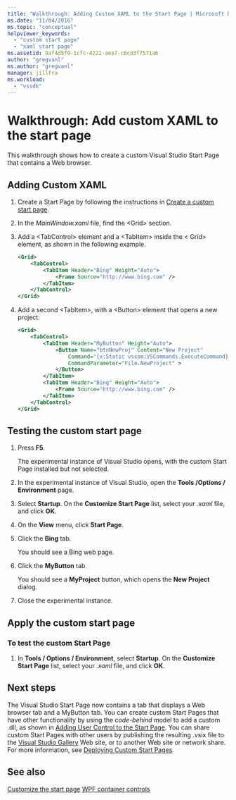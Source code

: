 ```yaml
---
title: "Walkthrough: Adding Custom XAML to the Start Page | Microsoft Docs"
ms.date: "11/04/2016"
ms.topic: "conceptual"
helpviewer_keywords:
  - "custom start page"
  - "xaml start page"
ms.assetid: 9af4d5f9-1cfc-4221-aea7-c8cd3f7571a6
author: "gregvanl"
ms.author: "gregvanl"
manager: jillfra
ms.workload:
  - "vssdk"
---
```

# Walkthrough: Add custom XAML to the start page
This walkthrough shows how to create a custom Visual Studio Start Page that contains a Web browser.

## Adding Custom XAML

1.  Create a Start Page by following the instructions in [Create a custom start page](../extensibility/creating-a-custom-start-page.md).

2.  In the *MainWindow.xaml* file, find the \<Grid> section.

3.  Add a \<TabControl> element and a \<TabItem> inside the \< Grid> element, as shown in the following example.

    ```xml
    <Grid>
        <TabControl>
            <TabItem Header="Bing" Height="Auto">
                <Frame Source="http://www.bing.com" />
            </TabItem>
        </TabControl>
    </Grid>
    ```

4.  Add a second \<TabItem>, with a \<Button> element that opens a new project:

    ```xml
    <Grid>
        <TabControl>
            <TabItem Header="MyButton" Height="Auto">
                <Button Name="btnNewProj" Content="New Project"
                    Command="{x:Static vscom:VSCommands.ExecuteCommand}"
                    CommandParameter="File.NewProject" >
                </Button>
            </TabItem>
            <TabItem Header="Bing" Height="Auto">
                <Frame Source="http://www.bing.com" />
            </TabItem>
        </TabControl>
    </Grid>
    ```

## Testing the custom start page

1.  Press **F5**.

     The experimental instance of Visual Studio opens, with the custom Start Page installed but not selected.

2.  In the experimental instance of Visual Studio, open the **Tools /Options / Environment** page.

3.  Select **Startup**. On the **Customize Start Page** list, select your *.xaml* file, and click **OK**.

4.  On the **View** menu, click **Start Page**.

5.  Click the **Bing** tab.

     You should see a Bing web page.

6.  Click the **MyButton** tab.

     You should see a **MyProject** button, which opens the **New Project** dialog.

7.  Close the experimental instance.

## Apply the custom start page

### To test the custom Start Page

1.  In **Tools / Options / Environment**, select **Startup**. On the **Customize Start Page** list, select your *.xaml* file, and click **OK**.

## Next steps
 The Visual Studio Start Page now contains a tab that displays a Web browser tab and a MyButton tab. You can create custom Start Pages that have other functionality by using the *code-behind* model to add a custom .dll, as shown in [Adding User Control to the Start Page](../extensibility/adding-user-control-to-the-start-page.md). You can share custom Start Pages with other users by publishing the resulting .vsix file to the [Visual Studio Gallery](http://go.microsoft.com/fwlink/?LinkID=123847) Web site, or to another Web site or network share. For more information, see [Deploying Custom Start Pages](../extensibility/deploying-custom-start-pages.md).

## See also
 [Customize the start page](../ide/customizing-the-start-page-for-visual-studio.md)
 [WPF container controls](https://msdn.microsoft.com/library/a0177167-d7db-4205-9607-8ae316952566)